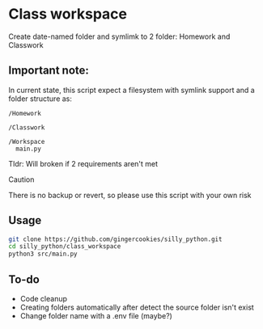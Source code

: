 
# Class workspace

Create date-named folder and symlimk to 2 folder: Homework and Classwork

## Important note:

In current state, this script expect a filesystem with symlink support and a folder structure as:
```
/Homework

/Classwork

/Workspace
  main.py
```
Tldr: Will broken if 2 requirements aren't met

> [!CAUTION]
> There is no backup or revert, so please use this script with your own risk

## Usage

```bash
git clone https://github.com/gingercookies/silly_python.git
cd silly_python/class_workspace
python3 src/main.py
```

## To-do
- Code cleanup
- Creating folders automatically after detect the source folder isn't exist
- Change folder name with a .env file (maybe?)